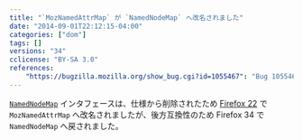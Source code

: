 ```yaml
---
title: "`MozNamedAttrMap` が `NamedNodeMap` へ改名されました"
date: "2014-09-01T22:12:15-04:00"
categories: ["dom"]
tags: []
versions: "34"
cclicense: "BY-SA 3.0"
references:
    "https://bugzilla.mozilla.org/show_bug.cgi?id=1055467": "Bug 1055467 – Rename MozNamedAttrMap to NamedNodeMap"
---
```

[`NamedNodeMap`](https://developer.mozilla.org/ja/docs/Web/API/NamedNodeMap) インタフェースは、仕様から削除されたため [Firefox 22](https://www.fxsitecompat.com/ja/docs/2013/namednodemap-has-been-renamed-to-moznamedattrmap/) で `MozNamedAttrMap` へ改名されましたが、後方互換性のため Firefox 34 で `NamedNodeMap` へ戻されました。
